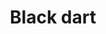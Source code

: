 ---
layout: item
title: Black dart
item-id: 3093
datatable: true
id: 3093
name: "Black dart"
members: true
lowalch: 0
highalch: 0
examine: "A deadly throwing dart with a black tip."
monsters:
  - id: 4088
    name: "Soldier"
    members: true
    combat_level: 48
    wiki_url: "https://oldschool.runescape.wiki/w/Soldier_(Burthorpe)"
    drops:
      - quantity: "6"
        rarity: 0.078125
        drop_requirements: null
---